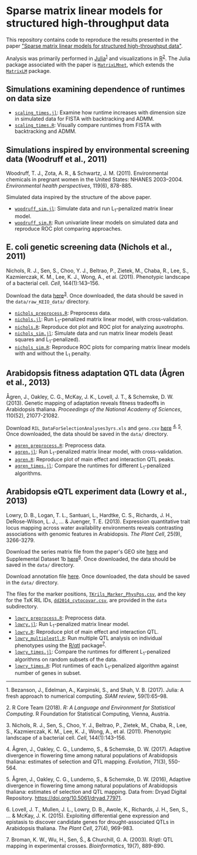 # Sparse matrix linear models for structured high-throughput data

This repository contains code to reproduce the results presented in the paper ["Sparse matrix linear models for structured high-throughput data"](https://arxiv.org/abs/1712.05767). 

Analysis was primarily performed in [Julia](https://julialang.org)<sup>[1](#myfootnote1)</sup> and visualizations in [R](https://www.r-project.org/)<sup>[2](#myfootnote2)</sup>. The Julia package associated with the paper is [`MatrixLMnet`](https://github.com/senresearch/MatrixLMnet.jl), which extends the [`MatrixLM`](https://github.com/senresearch/MatrixLM.jl) package. 


## Simulations examining dependence of runtimes on data size

- [`scaling_times.jl`](code/scaling_times.jl): Examine how runtime increases with dimension size in simulated data for FISTA with backtracking and ADMM. 
- [`scaling_times.R`](code/scaling_times.R): Visually compare runtimes from FISTA with backtracking and ADMM. 


## Simulations inspired by environmental screening data (Woodruff et al., 2011)

Woodruff, T. J., Zota, A. R., & Schwartz, J. M. (2011). Environmental chemicals in pregnant women in the United States: NHANES 2003–2004. *Environmental health perspectives*, 119(6), 878-885.

Simulated data inspired by the structure of the above paper.

- [`woodruff_sim.jl`](code/woodruff_sim.jl): Simulate data and run L<sub>1</sub>-penalized matrix linear model. 
- [`woodruff_sim.R`](code/woodruff_sim.R): Run univariate linear models on simulated data and reproduce ROC plot comparing approaches. 


## E. coli genetic screening data (Nichols et al., 2011)

Nichols, R. J., Sen, S., Choo, Y. J., Beltrao, P., Zietek, M., Chaba, R., Lee, S., Kazmierczak, K. M., Lee, K. J., Wong, A., et al. (2011). Phenotypic landscape of a bacterial cell. *Cell*, 144(1):143–156. 

Download the data [here](https://figshare.com/s/f7da693dee83595eafd7)<sup>[3](#myfootnote3)</sup>. Once downloaded, the data should be saved in the `data/raw_KEIO_data/` directory. 

- [`nichols_preprocess.R`](code/nichols_preprocess.R): Preprocess data. 
- [`nichols.jl`](code/nichols.jl): Run L<sub>1</sub>-penalized matrix linear model, with cross-validation. 
- [`nichols.R`](code/nichols.R): Reproduce dot plot and ROC plot for analyzing auxotrophs. 
- [`nichols_sim.jl`](code/nichols_sim.jl): Simulate data and run matrix linear models (least squares and L<sub>1</sub>-penalized). 
- [`nichols_sim.R`](code/nichols_sim.R): Reproduce ROC plots for comparing matrix linear models with and without the L<sub>1</sub> penalty. 


## Arabidopsis fitness adaptation QTL data (Ågren et al., 2013)

Ågren, J., Oakley, C. G., McKay, J. K., Lovell, J. T., & Schemske, D. W. (2013). Genetic mapping of adaptation reveals fitness tradeoffs in Arabidopsis thaliana. *Proceedings of the National Academy of Sciences*, 110(52), 21077-21082.

Download `RIL_DataForSelectionAnalyses3yrs.xls` and `geno.csv` [here](https://datadryad.org/resource/doi:10.5061/dryad.77971) <sup>[4](#myfootnote4), [5](#myfootnote5)</sup>. Once downloaded, the data should be saved in the `data/` directory. 

- [`agren_preprocess.R`](code/agren_preprocess.R): Preprocess data. 
- [`agren.jl`](code/agren.jl): Run L<sub>1</sub>-penalized matrix linear model, with cross-validation. 
- [`agren.R`](code/agren.R): Reproduce plot of main effect and interaction QTL peaks. 
- [`agren_times.jl`](code/agren_times.jl): Compare the runtimes for different L<sub>1</sub>-penalized algorithms. 


## Arabidopsis eQTL experiment data (Lowry et al., 2013)

Lowry, D. B., Logan, T. L., Santuari, L., Hardtke, C. S., Richards, J. H., DeRose-Wilson, L. J., ... & Juenger, T. E. (2013). Expression quantitative trait locus mapping across water availability environments reveals contrasting associations with genomic features in Arabidopsis. *The Plant Cell*, 25(9), 3266-3279.

Download the series matrix file from the paper's GEO site [here](https://www.ncbi.nlm.nih.gov/geo/query/acc.cgi?acc=GSE42408) and Supplemental Dataset 1b [here](http://www.plantcell.org/content/27/4/969/tab-figures-data)<sup>[6](#myfootnote6)</sup>. Once downloaded, the data should be saved in the `data/` directory. 

Download annotation file [here](https://www.arabidopsis.org/download_files/Genes/TAIR10_genome_release/TAIR10_gff3/TAIR10_GFF3_genes.gff). Once downloaded, the data should be saved in the `data/` directory. 

The files for the marker positions, [`TKrils_Marker_PhysPos.csv`](data/TKrils_Marker_PhysPos.csv), and the key for the TxK RIL IDs, [`dd2014_cytocovar.csv`](data/dd2014_cytocovar.csv), are provided in the `data` subdirectory.

- [`lowry_preprocess.R`](code/lowry_preprocess.R): Preprocess data. 
- [`lowry.jl`](code/lowry.jl): Run L<sub>1</sub>-penalized matrix linear model. 
- [`lowry.R`](code/lowry.R): Reproduce plot of main effect and interaction QTL. 
- [`lowry_multipleqtl.R`](code/lowry_multipleqtl.R): Run multiple QTL analysis on individual phenotypes using the [R/qtl](https://rqtl.org/) package<sup>[7](#myfootnote7)</sup>.
- [`lowry_times.jl`](code/lowry_times.jl): Compare the runtimes for different L<sub>1</sub>-penalized algorithms on random subsets of the data. 
- [`lowry_times.R`](code/lowry_times.R): Plot runtimes of each L<sub>1</sub>-penalized algorithm against number of genes in subset. 


---

<a name="myfootnote1">1</a>. Bezanson, J., Edelman, A., Karpinski, S., and Shah, V. B. (2017). Julia: A fresh approach to numerical computing. *SIAM review*, 59(1):65–98. 

<a name="myfootnote2">2</a>. R Core Team (2018). *R: A Language and Environment for Statistical Computing*. R Foundation for Statistical Computing, Vienna, Austria.

<a name="myfootnote3">3</a>. Nichols, R. J., Sen, S., Choo, Y. J., Beltrao, P., Zietek, M., Chaba, R., Lee, S., Kazmierczak, K. M., Lee, K. J., Wong, A., et al. (2011). Phenotypic landscape of a bacterial cell. *Cell*, 144(1):143–156. 

<a name="myfootnote4">4</a>. Ågren, J., Oakley, C. G., Lundemo, S., & Schemske, D. W. (2017). Adaptive divergence in flowering time among natural populations of Arabidopsis thaliana: estimates of selection and QTL mapping. *Evolution*, 71(3), 550-564.

<a name="myfootnote5">5</a>. Ågren, J., Oakley, C. G., Lundemo, S., & Schemske, D. W. (2016), Adaptive divergence in flowering time among natural populations of Arabidopsis thaliana: estimates of selection and QTL mapping. Data from: Dryad Digital Repository. https://doi.org/10.5061/dryad.77971.

<a name="myfootnote6">6</a>. Lovell, J. T., Mullen, J. L., Lowry, D. B., Awole, K., Richards, J. H., Sen, S., ... & McKay, J. K. (2015). Exploiting differential gene expression and epistasis to discover candidate genes for drought-associated QTLs in Arabidopsis thaliana. *The Plant Cell*, 27(4), 969-983.

<a name="myfootnote7">7</a>. Broman, K. W., Wu, H., Sen, Ś., & Churchill, G. A. (2003). R/qtl: QTL mapping in experimental crosses. *Bioinformatics*, 19(7), 889-890.
